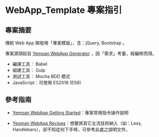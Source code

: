 # WebApp_Template 專案指引

## 專案摘要
傳統 Web App 開發用「專案模版」，含：jQuery, Bootstrap 。

專案源頭起自 [Yemoan WebApp Generator](https://github.com/yeoman/generator-webapp) ，因「需求」考量，經編修而得。　

 - 編譯工具： Babel
 - 組建工具： Gulp
 - 測試工具： Mocha BDD 模式
 - JavaScript：可使用 ES2016 (ES6)

## 參考指南
 - [Yemoan WebApp Getting Started](https://github.com/yeoman/generator-webapp/blob/master/docs/README.md)：專案常用指令操作說明

 - [Yeoman WebApp Recipes](https://github.com/yeoman/generator-webapp/blob/master/docs/recipes/README.md)：想要將其它主流技術納入（如：Less, Handlebars），卻不知從何下手時，可參考此處之說明文件。

